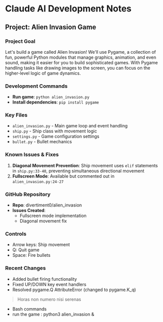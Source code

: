 # Claude AI Development Notes

## Project: Alien Invasion Game

### Project Goal
Let's build a game called Alien Invasion! We'll use Pygame, a collection of fun, powerful Python modules that manage graphics, animation, and even sound, making it easier for you to build sophisticated games. With Pygame handling tasks like drawing images to the screen, you can focus on the higher-level logic of game dynamics.

### Development Commands
- **Run game**: `python alien_invasion.py`
- **Install dependencies**: `pip install pygame`

### Key Files
- `alien_invasion.py` - Main game loop and event handling
- `ship.py` - Ship class with movement logic
- `settings.py` - Game configuration settings
- `bullet.py` - Bullet mechanics

### Known Issues & Fixes
1. **Diagonal Movement Prevention**: Ship movement uses `elif` statements in `ship.py:33-40`, preventing simultaneous directional movement
2. **Fullscreen Mode**: Available but commented out in `alien_invasion.py:24-27`

### GitHub Repository
- **Repo**: divertiment0/alien_invasion
- **Issues Created**: 
  - Fullscreen mode implementation
  - Diagonal movement fix

### Controls
- Arrow keys: Ship movement
- Q: Quit game
- Space: Fire bullets

### Recent Changes
- Added bullet firing functionality
- Fixed UP/DOWN key event handlers
- Resolved pygame.Q AttributeError (changed to pygame.K_q)

> Horas non numero nisi serenas
- Bash commands
- run the game : python3 alien_invasion &